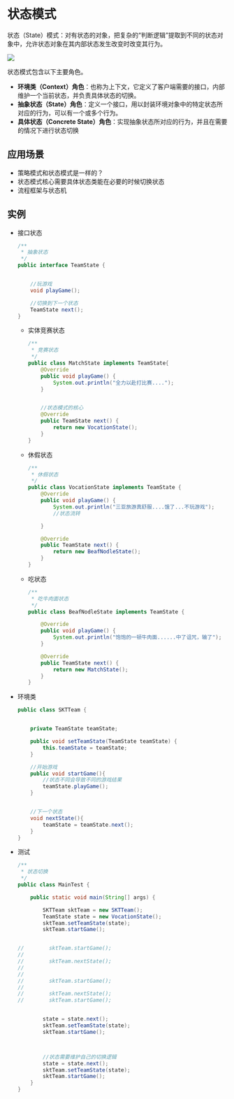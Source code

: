 # 状态模式

状态（State）模式：对有状态的对象，把复杂的“判断逻辑”提取到不同的状态对象中，允许状态对象在其内部状态发生改变时改变其行为。

![](http://www.dxb02.top/photos/design/19.jpg)

状态模式包含以下主要角色。

- **环境类（Context）角色**：也称为上下文，它定义了客户端需要的接口，内部维护一个当前状态，并负责具体状态的切换。
- **抽象状态（State）角色**：定义一个接口，用以封装环境对象中的特定状态所对应的行为，可以有一个或多个行为。
- **具体状态（Concrete State）角色**：实现抽象状态所对应的行为，并且在需要的情况下进行状态切换

## 应用场景

- 策略模式和状态模式是一样的？
- 状态模式核心需要具体状态类能在必要的时候切换状态
- 流程框架与状态机

## 实例

- 接口状态

  ```java
  /**
   * 抽象状态
   */
  public interface TeamState {
  
  
      //玩游戏
      void playGame();
  
      //切换到下一个状态
      TeamState next();
  }
  
  ```

  - 实体竞赛状态

    ```java
    /**
     * 竞赛状态
     */
    public class MatchState implements TeamState{
        @Override
        public void playGame() {
            System.out.println("全力以赴打比赛....");
        }
    
    
        //状态模式的核心
        @Override
        public TeamState next() {
            return new VocationState();
        }
    }
    
    ```

  - 休假状态

    ```java
    /**
     * 休假状态
     */
    public class VocationState implements TeamState {
        @Override
        public void playGame() {
            System.out.println("三亚旅游真舒服....饿了...不玩游戏");
            //状态流转
    
        }
    
        @Override
        public TeamState next() {
            return new BeafNodleState();
        }
    }
    
    ```

  - 吃状态

    ```java
    /**
     * 吃牛肉面状态
     */
    public class BeafNodleState implements TeamState {
    
        @Override
        public void playGame() {
            System.out.println("饱饱的一顿牛肉面......中了诅咒，输了");
        }
    
        @Override
        public TeamState next() {
            return new MatchState();
        }
    }
    
    ```

- 环境类

  ```java
  public class SKTTeam {
  
  
      private TeamState teamState;
  
      public void setTeamState(TeamState teamState) {
          this.teamState = teamState;
      }
  
      //开始游戏
      public void startGame(){
          //状态不同会导致不同的游戏结果
          teamState.playGame();
      }
  
  
      //下一个状态
      void nextState(){
          teamState = teamState.next();
      }
  }
  
  ```

- 测试

  ```java
  /**
   * 状态切换
   */
  public class MainTest {
  
      public static void main(String[] args) {
  
          SKTTeam sktTeam = new SKTTeam();
          TeamState state = new VocationState();
          sktTeam.setTeamState(state);
          sktTeam.startGame();
  
  
  //        sktTeam.startGame();
  //
  //        sktTeam.nextState();
  //
  //
  //        sktTeam.startGame();
  //
  //        sktTeam.nextState();
  //        sktTeam.startGame();
  
  
          state = state.next();
          sktTeam.setTeamState(state);
          sktTeam.startGame();
  
  
  
          //状态需要维护自己的切换逻辑
          state = state.next();
          sktTeam.setTeamState(state);
          sktTeam.startGame();
      }
  }
  ```

  

